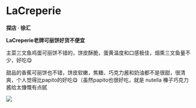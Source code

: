 # LaCreperie

**探店 · 徐汇**

**LaCreperie老牌可丽饼好货不便宜**

主菜三文鱼鸡蛋可丽饼不错的，饼皮酥脆，蛋黄温度和口感极佳，烟熏三文鱼量不少，好吃😋

甜品的香蕉可丽饼也不错，饼皮软嫩，焦糖、巧克力酱和奶油都不是很甜，很清爽，个人觉得比papito的好吃😋（虽然papito也很好吃，就是 nutella 榛子巧克力酱给太慷慨有点腻

![](LaCreperie.jpg)
